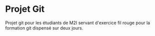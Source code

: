 # Projet Git

Projet git pour les étudiants de M2I servant d'exercice fil rouge pour la formation git dispensé sur deux jours.
